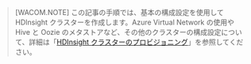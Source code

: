 
> [WACOM.NOTE] この記事の手順では、基本の構成設定を使用して HDInsight クラスターを作成します。Azure Virtual Network の使用や Hive と Oozie のメタストアなど、その他のクラスターの構成設定について、詳細は「[HDInsight クラスターのプロビジョニング](http://azure.microsoft.com/ja-jp/documentation/articles/hdinsight-provision-clusters/)」を参照してください。
